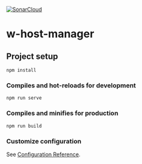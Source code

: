 [![SonarCloud](https://sonarcloud.io/images/project_badges/sonarcloud-black.svg)](https://sonarcloud.io/dashboard?id=jhasselbring_windows-host-manager)

# w-host-manager

## Project setup
```
npm install
```

### Compiles and hot-reloads for development
```
npm run serve
```

### Compiles and minifies for production
```
npm run build
```

### Customize configuration
See [Configuration Reference](https://cli.vuejs.org/config/).
